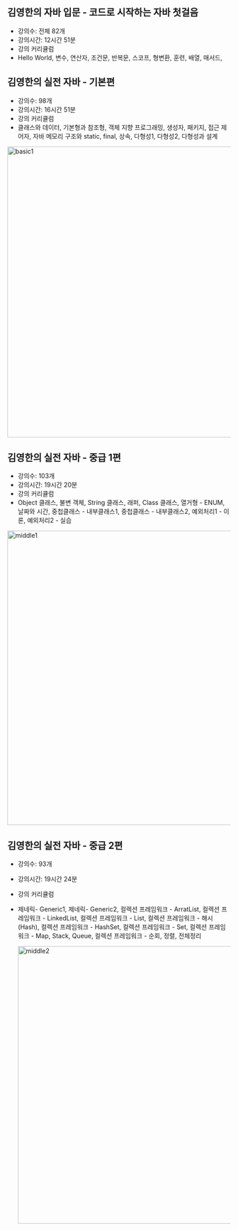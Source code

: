 <br>

## 김영한의 자바 입문 - 코드로 시작하는 자바 첫걸음 
* 강의수: 전체 82개
* 강의시간: 12시간 51분
* 강의 커리큘럼
* Hello World, 변수, 연산자, 조건문, 반복문, 스코프, 형변환, 훈련, 배열, 매서드,
  <br>

## 김영한의 실전 자바 - 기본편 
* 강의수: 98개
* 강의시간: 16시간 51분
* 강의 커리큘럼
* 클래스와 데이터, 기본형과 참조형, 객체 지향 프로그래밍, 생성자, 패키지, 접근 제어자, 자바 메모리 구조와 static, final, 상속, 다형성1, 다형성2, 다형성과 설계

<img width="1026" height="655" alt="basic1" src="https://github.com/user-attachments/assets/7ec4ce4f-272f-45f8-9c05-c868f295ecbb" />
 <br>
  
## 김영한의 실전 자바 - 중급 1편 
* 강의수: 103개
* 강의시간: 19시간 20분
* 강의 커리큘럼
* Object 클래스, 불변 객체, String 클래스, 래퍼, Class 클래스, 열거형 - ENUM, 날짜와 시간, 중첩클래스 - 내부클래스1, 중첩클래스 - 내부클래스2, 예외처리1 - 이론, 예외처리2 - 실습
  
 <img width="1047" height="663" alt="middle1" src="https://github.com/user-attachments/assets/c2994937-0e45-4e77-a9ad-287449dcd6b4" />
 <br>

  ## 김영한의 실전 자바 - 중급 2편 
* 강의수: 93개
* 강의시간: 19시간 24분
* 강의 커리큘럼
* 제네릭- Generic1, 제네릭- Generic2, 컬렉션 프레임워크 - ArratList, 컬렉션 프레임워크 - LinkedList, 컬렉션 프레임워크 - List, 컬렉션 프레임워크 - 해시(Hash), 컬렉션 프레임워크 - HashSet, 컬렉션 프레임워크 - Set, 컬렉션 프레임워크 - Map, Stack, Queue, 컬렉션 프레임워크 - 순회, 정렬, 전체정리

  <img width="982" height="625" alt="middle2" src="https://github.com/user-attachments/assets/a88114ec-65fc-4b18-bff8-8b7fe8daa8c4" />



  

  
  
